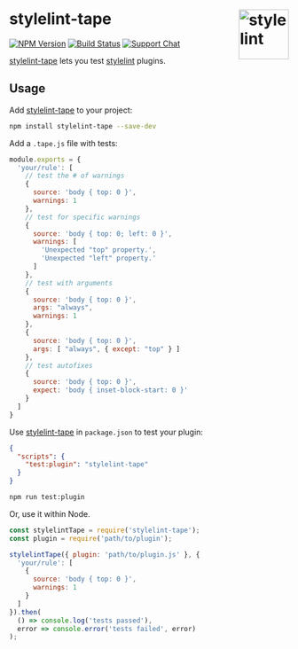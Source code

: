 # stylelint-tape [<img src="https://jonathantneal.github.io/stylelint-logo.svg" alt="stylelint" width="90" height="90" align="right">][stylelint]

[![NPM Version][npm-img]][npm-url]
[![Build Status][cli-img]][cli-url]
[![Support Chat][git-img]][git-url]

[stylelint-tape] lets you test [stylelint] plugins.

## Usage

Add [stylelint-tape] to your project:

```bash
npm install stylelint-tape --save-dev
```

Add a `.tape.js` file with tests:

```js
module.exports = {
  'your/rule': [
    // test the # of warnings
    {
      source: 'body { top: 0 }',
      warnings: 1
    },
    // test for specific warnings
    {
      source: 'body { top: 0; left: 0 }',
      warnings: [
        'Unexpected "top" property.',
        'Unexpected "left" property.'
      ]
    },
    // test with arguments
    {
      source: 'body { top: 0 }',
      args: "always",
      warnings: 1
    },
    {
      source: 'body { top: 0 }',
      args: [ "always", { except: "top" } ]
    },
    // test autofixes
    {
      source: 'body { top: 0 }',
      expect: 'body { inset-block-start: 0 }'
    }
  ]
}
```

Use [stylelint-tape] in `package.json` to test your plugin:

```json
{
  "scripts": {
    "test:plugin": "stylelint-tape"
  }
}
```

```bash
npm run test:plugin
```

Or, use it within Node.

```js
const stylelintTape = require('stylelint-tape');
const plugin = require('path/to/plugin');

stylelintTape({ plugin: 'path/to/plugin.js' }, {
  'your/rule': [
    {
      source: 'body { top: 0 }',
      warnings: 1
    }
  ]
}).then(
  () => console.log('tests passed'),
  error => console.error('tests failed', error)
);
```

[cli-img]: https://img.shields.io/travis/csstools/stylelint-tape.svg
[cli-url]: https://travis-ci.org/csstools/stylelint-tape
[git-img]: https://img.shields.io/badge/support-chat-blue.svg
[git-url]: https://gitter.im/stylelint/stylelint
[npm-img]: https://img.shields.io/npm/v/stylelint-tape.svg
[npm-url]: https://www.npmjs.com/package/stylelint-tape

[stylelint]: https://github.com/stylelint/stylelint
[stylelint-tape]: https://github.com/csstools/stylelint-tape
